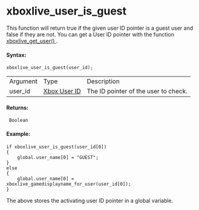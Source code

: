 # xboxlive_user_is_guest

This function will return true if the given user ID pointer is a guest
user and false if they are not. You can get a User ID pointer with the
function [ xboxlive_get_user() ](xboxlive_get_user) .

#### Syntax:

``` gml
xboxlive_user_is_guest(user_id);
```

|          |                                                                                                                              |                                      |
|----------|------------------------------------------------------------------------------------------------------------------------------|--------------------------------------|
| Argument | Type                                                                                                                         | Description                          |
| user_id  |  [Xbox User ID](../../../../../GameMaker_Language/GML_Reference/UWP_And_XBox_Live/Users_And_Accounts/xboxlive_get_user)  | The ID pointer of the user to check. |

#### Returns:

``` gml
 Boolean
```

#### Example:

``` gml
if xboxlive_user_is_guest(user_id[0])
{
    global.user_name[0] = "GUEST";
}
else
{
    global.user_name[0] = xboxlive_gamedisplayname_for_user(user_id[0]);
}
```

The above stores the activating user ID pointer in a global variable.
